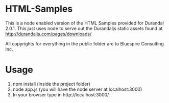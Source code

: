 HTML-Samples
============

This is a node enabled version of the HTML Samples provided for Durandal 2.0.1. This just uses node to serve out the Durandaljs static assets
found at http://durandaljs.com/pages/downloads/


All copyrights for everything in the public folder are to Bluespire Consulting Inc.

Usage
=====

1. npm install (inside the project folder)
2. node app.js (you will have the node server at localhost:3000)
3. In your browser type in http://localhost:3000/



